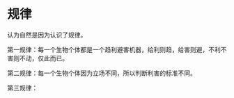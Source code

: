 # 规律

认为自然是因为认识了规律。

第一规律：每一个生物个体都是一个趋利避害机器，给利则趋，给害则避，不利不害则不动，仅此而已。

第二规律：每一个生物个体因为立场不同，所以判断利害的标准不同。

第三规律：
